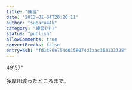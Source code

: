 ```yaml
---
title: "練習"
date: '2013-01-04T20:20:11'
author: "subaru44k"
category: "練習(中)"
status: "publish"
allowComments: true
convertBreaks: false
entryHash: "fd1580e754d0158074d3aac363133328"
---
```

49'57"<br>
<br>
多摩川渡ったところまで。
